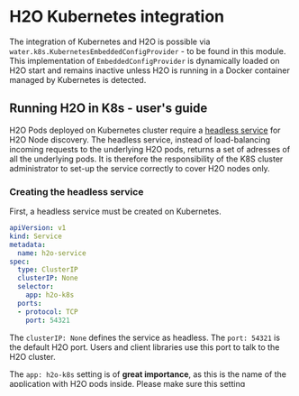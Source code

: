 # H2O Kubernetes integration

The integration of Kubernetes and H2O is possible via `water.k8s.KubernetesEmbeddedConfigProvider` - to be found
in this module. This implementation of `EmbeddedConfigProvider` is dynamically loaded on H2O start and remains inactive
unless H2O is running in a Docker container managed by Kubernetes is detected.  

## Running H2O in K8s - user's guide

H2O Pods deployed on Kubernetes cluster require a 
[headless service](https://kubernetes.io/docs/concepts/services-networking/service/#headless-services) 
for H2O Node discovery. The headless service, instead of load-balancing incoming requests to the underlying
H2O pods, returns a set of adresses of all the underlying pods. It is therefore the responsibility of the K8S
cluster administrator to set-up the service correctly to cover H2O nodes only.

### Creating the headless service
First, a headless service must be created on Kubernetes.  

```yaml
apiVersion: v1
kind: Service
metadata:
  name: h2o-service
spec:
  type: ClusterIP
  clusterIP: None
  selector:
    app: h2o-k8s
  ports:
  - protocol: TCP
    port: 54321
```

The `clusterIP: None` defines the service as headless. The `port: 54321` is the default H2O port. Users and client libraries
use this port to talk to the H2O cluster.

The `app: h2o-k8s` setting is of **great importance**, as this is the name of the application with H2O pods inside. 
Please make sure this setting corresponds to the name of H2O deployment name chosen.

### Creating the H2O deployment

It is **strongly recommended** to run H2O as a [Stateful set](https://kubernetes.io/docs/concepts/workloads/controllers/statefulset/)
on a Kubernetes cluster. Kubernetes assumes all the pods inside the cluster are stateful and does not attempt to restart
the individual pods on failure. Once a job is triggered on an H2O cluster, the cluster is locked and no additional nodes
can be added. Therefore, the cluster has to be restarted as a whole if required - which is a perfect fit for a StatefulSet.
 

```yaml
apiVersion: apps/v1
kind: StatefulSet
metadata:
  name: h2o-stateful-set
  namespace: h2o-statefulset
spec:
  serviceName: h2o-service
  replicas: 3
  selector:
    matchLabels:
      app: h2o-k8s
  template:
    metadata:
      labels:
        app: h2o-k8s
    spec:
      terminationGracePeriodSeconds: 10
      containers:
        - name: h2o-k8s
          image: 'pscheidl/h2o-k8s'
          resources:
            limits:
              memory: "300Mi"
          ports:
            - containerPort: 54321
              protocol: TCP
          env:
          - name: H2O_KUBERNETES_SERVICE_DNS
            value: h2o-service.h2o-statefulset.svc.cluster.local
          - name: H2O_NODE_LOOKUP_TIMEOUT
            value: '180'
          - name: H2O_NODE_EXPECTED_COUNT
            value: '3'
```
Besides standardized Kubernetes settings, like `replicas: 3` defining the number of pods with H2O instantiated, there are
several settings to pay attention to.

The name of the application `app: h2o-k8s` must correspond to the name expected by the above-defined headless service in order
for the H2O node discovery to work. H2O communicates on port 54321, therefore `containerPort: 54321`must be exposed to
make it possible for the clients to connect.

Environment variables:

1. `H2O_KUBERNETES_SERVICE_DNS` - **[MANDATORY]** Crucial for the clustering to work. The format usually follows the
 `<service-name>.<project-name>.svc.cluster.local` pattern. This setting enables H2O node discovery via DNS.
  It must be modified to match the name of the headless service created. Also, pay attention to the rest of the address
  to match the specifics of your Kubernetes implementation.
1. `H2O_NODE_LOOKUP_TIMEOUT` - **[OPTIONAL]** Node lookup constraint. Time before the node lookup is ended. 
1. `H2O_NODE_EXPECTED_COUNT` - **[OPTIONAL]** Node lookup constraint. Expected number of H2O pods to be discovered.

If none of the optional lookup constraints is specified, a sensible default node lookup timeout will be set - currently
defaults to 3 minutes. If any of the lookup constraints are defined, the H2O node lookup is terminated on whichever 
condition is met first.

### Exposing H2O cluster

Exposing the H2O cluster is a responsibility of the Kubernetes administrator. By default, an
 [Ingress](https://kubernetes.io/docs/concepts/services-networking/ingress/) can be created. Different platforms offer
 different capabilities, e.g. OpenShift offers [Routess](https://docs.openshift.com/container-platform/4.3/networking/routes/route-configuration.html).
